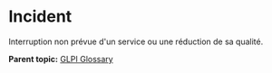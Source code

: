 Incident
========

Interruption non prévue d'un service ou une réduction de sa qualité.

**Parent topic:** [GLPI Glossary](../../glpi/glossary.html)
